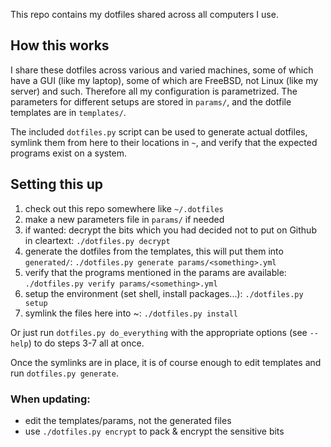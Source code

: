 This repo contains my dotfiles shared across all computers I use.

How this works
--------------

I share these dotfiles across various and varied machines, some of which have a GUI (like my laptop), some of which are FreeBSD, not Linux (like my server) and such. Therefore all my configuration is parametrized. The parameters for different setups are stored in `params/`, and the dotfile templates are in `templates/`.

The included `dotfiles.py` script can be used to generate actual dotfiles, symlink them from here to their locations in `~`, and verify that the expected programs exist on a system.

Setting this up
---------------

1. check out this repo somewhere like `~/.dotfiles`
2. make a new parameters file in `params/` if needed
3. if wanted: decrypt the bits which you had decided not to put on Github in cleartext:
  `./dotfiles.py decrypt`
4. generate the dotfiles from the templates, this will put them into `generated/`:
  `./dotfiles.py generate params/<something>.yml`
5. verify that the programs mentioned in the params are available:
  `./dotfiles.py verify params/<something>.yml`
6. setup the environment (set shell, install packages...):
  `./dotfiles.py setup`
7. symlink the files here into ~:
  `./dotfiles.py install`

Or just run `dotfiles.py do_everything` with the appropriate options (see `--help`) to do steps 3-7 all at once.

Once the symlinks are in place, it is of course enough to edit templates and run `dotfiles.py generate`.

### When updating:

- edit the templates/params, not the generated files
- use `./dotfiles.py encrypt` to pack & encrypt the sensitive bits
